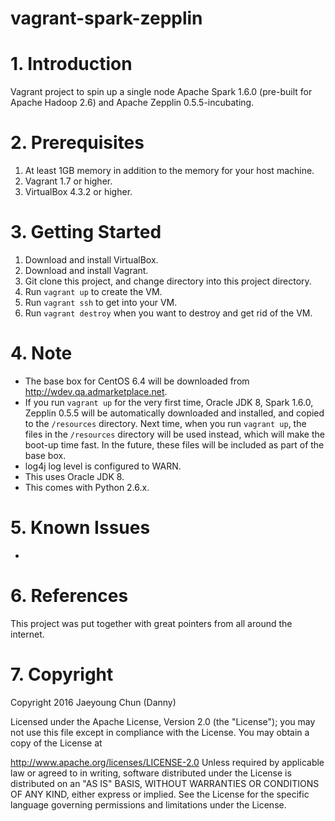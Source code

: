 vagrant-spark-zepplin
===========================

# 1. Introduction

Vagrant project to spin up a single node Apache Spark 1.6.0 (pre-built for Apache Hadoop 2.6) and Apache Zepplin 0.5.5-incubating.

# 2. Prerequisites

1. At least 1GB memory in addition to the memory for your host machine.
2. Vagrant 1.7 or higher.
3. VirtualBox 4.3.2 or higher.

# 3. Getting Started

1. Download and install VirtualBox.
2. Download and install Vagrant.
3. Git clone this project, and change directory into this project directory.
4. Run `vagrant up` to create the VM.
5. Run `vagrant ssh` to get into your VM.
6. Run `vagrant destroy` when you want to destroy and get rid of the VM.

# 4. Note

- The base box for CentOS 6.4 will be downloaded from http://wdev.qa.admarketplace.net.
- If you run `vagrant up` for the very first time, Oracle JDK 8, Spark 1.6.0, Zepplin 0.5.5 will be automatically downloaded and installed, and copied to the `/resources` directory. Next time, when you run `vagrant up`, the files in the `/resources` directory will be used instead, which will make the boot-up time fast. In the future, these files will be included as part of the base box.
- log4j log level is configured to WARN.
- This uses Oracle JDK 8.
- This comes with Python 2.6.x.

# 5. Known Issues

-

# 6. References

This project was put together with great pointers from all around the internet.

# 7. Copyright

Copyright 2016 Jaeyoung Chun (Danny)

Licensed under the Apache License, Version 2.0 (the "License"); you may not use this file except in compliance with the License. You may obtain a copy of the License at

http://www.apache.org/licenses/LICENSE-2.0
Unless required by applicable law or agreed to in writing, software distributed under the License is distributed on an "AS IS" BASIS, WITHOUT WARRANTIES OR CONDITIONS OF ANY KIND, either express or implied. See the License for the specific language governing permissions and limitations under the License.
